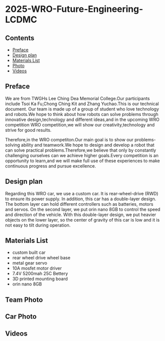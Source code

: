 # 2025-WRO-Future-Engineering-LCDMC

## Contents

- [Preface](#Preface)
- [Design plan](#Design-plan)
- [Materials List](#Materials-List)
- [Photo](#Photo)
- [Videos](#Videos)


## Preface

We are from TWGHs Lee Ching Dea Memorial College.Our participants include Tsoi Ka Fu,Chong Ching Kit and Zhang Yuchao.This is our technical document.
Our team is made up of a group of student who love technology and robots.We hope to think about how robots can solve problems through innovative design,technology and different ideas,and in the upcoming WRO competition WRO competition,we will show our creativity,technology and strive for good results.

Therefore,in the WRO competiton.Our main goal is to show our problems-solving ability and teamwork.We hope to design and develop a robot that can solve practical problems.Therefore,we believe that only by constantly challenging ourselves can we achieve higher goals.Every competition is an opportunity to learn,and we will make full use of these experiences to make continuous progress and pursue excellence.

## Design plan

Regarding this WRO car, we use a custom car. It is rear-wheel-drive (RWD) to ensure its power supply. In addition, this car has a double-layer design. The bottom layer can hold different controllers such as batteries, motors and servos. On the second layer, we put orin nano 8GB to control the speed and direction of the vehicle. With this double-layer design, we put heavier objects on the lower layer, so the center of gravity of this car is low and it is not easy to tilt during operation.

## Materials List

- custom built car
- rear wheel drive wheel base
- metal gear servo
- 10A mosfet motor driver
- 7.4V 5200mah 25C Bettery
- 3D printed mounting board
- orin nano 8GB

## Team Photo

## Car Photo

## Videos
